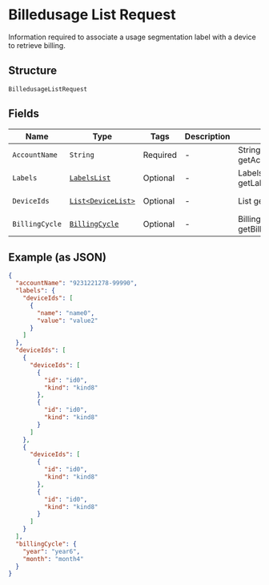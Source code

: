 
# Billedusage List Request

Information required to associate a usage segmentation label with a device to retrieve billing.

## Structure

`BilledusageListRequest`

## Fields

| Name | Type | Tags | Description | Getter | Setter |
|  --- | --- | --- | --- | --- | --- |
| `AccountName` | `String` | Required | - | String getAccountName() | setAccountName(String accountName) |
| `Labels` | [`LabelsList`](../../doc/models/labels-list.md) | Optional | - | LabelsList getLabels() | setLabels(LabelsList labels) |
| `DeviceIds` | [`List<DeviceList>`](../../doc/models/device-list.md) | Optional | - | List<DeviceList> getDeviceIds() | setDeviceIds(List<DeviceList> deviceIds) |
| `BillingCycle` | [`BillingCycle`](../../doc/models/billing-cycle.md) | Optional | - | BillingCycle getBillingCycle() | setBillingCycle(BillingCycle billingCycle) |

## Example (as JSON)

```json
{
  "accountName": "9231221278-99990",
  "labels": {
    "deviceIds": [
      {
        "name": "name0",
        "value": "value2"
      }
    ]
  },
  "deviceIds": [
    {
      "deviceIds": [
        {
          "id": "id0",
          "kind": "kind8"
        },
        {
          "id": "id0",
          "kind": "kind8"
        }
      ]
    },
    {
      "deviceIds": [
        {
          "id": "id0",
          "kind": "kind8"
        },
        {
          "id": "id0",
          "kind": "kind8"
        }
      ]
    }
  ],
  "billingCycle": {
    "year": "year6",
    "month": "month4"
  }
}
```

